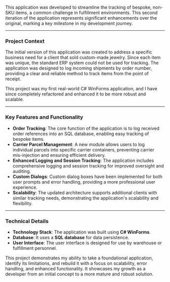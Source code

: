 This application was developed to streamline the tracking of bespoke, non-SKU items, a common challenge in fulfillment environments. This second iteration of the application represents significant enhancements over the original, marking a key milestone in my development journey.

---

### **Project Context**

The initial version of this application was created to address a specific business need for a client that sold custom-made jewelry. Since each item was unique, the standard ERP system could not be used for tracking. The application was designed to log incoming shipments by order number, providing a clear and reliable method to track items from the point of receipt.

This project was my first real-world C\# WinForms application, and I have since completely refactored and enhanced it to be more robust and scalable.

---

### **Key Features and Functionality**

* **Order Tracking**: The core function of the application is to log received order references into an SQL database, enabling easy tracking of bespoke items.  
* **Carrier Parcel Management**: A new module allows users to log individual parcels into specific carrier containers, preventing carrier mis-injection and ensuring efficient delivery.  
* **Enhanced Logging and Session Tracking**: The application includes comprehensive logging and session tracking for improved oversight and auditing.  
* **Custom Dialogs**: Custom dialog boxes have been implemented for both user prompts and error handling, providing a more professional user experience.  
* **Scalability**: The updated architecture supports additional clients with similar tracking needs, demonstrating the application's scalability and flexibility.

---

### **Technical Details**

* **Technology Stack**: The application was built using **C\# WinForms**.  
* **Database**: It uses a **SQL database** for data persistence.  
* **User Interface**: The user interface is designed for use by warehouse or fulfillment personnel.

This project demonstrates my ability to take a foundational application, identify its limitations, and rebuild it with a focus on scalability, error handling, and enhanced functionality. It showcases my growth as a developer from an initial concept to a more mature and robust solution.

